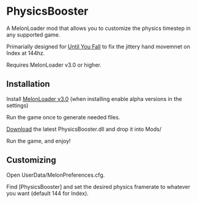 # PhysicsBooster
A MelonLoader mod that allows you to customize the physics timestep in any supported game. 

Primarially designed for [Until You Fall](https://store.steampowered.com/app/858260/Until_You_Fall/) to fix the jittery hand movemnet on Index at 144hz.


Requires MelonLoader v3.0 or higher.

## Installation

Install [MelonLoader v3.0](https://melonwiki.xyz/#/README)
(when installing enable alpha versions in the settings)

Run the game once to generate needed files.

[Download](https://github.com/CircuitLord/PhysicsBooster/releases/latest) the latest PhysicsBooster.dll and drop it into Mods/

Run the game, and enjoy!

## Customizing

Open UserData/MelonPreferences.cfg.

Find [PhysicsBooster] and set the desired physics framerate to whatever you want (default 144 for Index).

